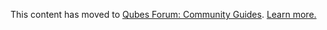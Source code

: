 This content has moved to [Qubes Forum: Community Guides](https://forum.qubes-os.org/t/nvidia-proprietary-driver-installation/18987). [Learn more.](https://forum.qubes-os.org/t/announcement-qubes-community-project-has-been-migrated-to-the-forum/20367/)
